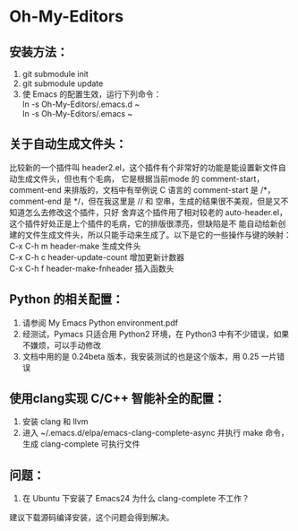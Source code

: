 Oh-My-Editors
=============

安装方法：
---------

1. git submodule init  
2. git submodule update  
3. 使 Emacs 的配置生效，运行下列命令：  
   ln -s Oh-My-Editors/.emacs.d ~  
   ln -s Oh-My-Editors/.emacs ~  

关于自动生成文件头：
--------------------

比较新的一个插件叫 header2.el，这个插件有个非常好的功能是能设置新文件自动生成文件头，但也有个毛病，
它是根据当前mode 的 comment-start，comment-end 来排版的，文档中有举例说 C 语言的 comment-start 是 /\*，
comment-end 是 \*/，但在我这里是 // 和 空串，生成的结果很不美观，但是又不知道怎么去修改这个插件，只好
舍弃这个插件用了相对较老的 auto-header.el，这个插件好处正是上个插件的毛病，它的排版很漂亮，但缺陷是不
能自动给新创建的文件生成文件头，所以只能手动来生成了。以下是它的一些操作与键的映射：  
C-x C-h m  header-make                生成文件头  
C-x C-h c  header-update-count        增加更新计数器  
C-x C-h f  header-make-fnheader       插入函数头  

Python 的相关配置：
-------------------

1. 请参阅 My Emacs Python environment.pdf  
2. 经测试，Pymacs 只适合用 Python2 环境，在 Python3 中有不少错误，如果不嫌烦，可以手动修改  
3. 文档中用的是 0.24beta 版本，我安装测试的也是这个版本，用 0.25 一片错误  

使用clang实现 C/C++ 智能补全的配置：
------------------------------------

1. 安装 clang 和 llvm  
2. 进入 ~/.emacs.d/elpa/emacs-clang-complete-async 并执行 make 命令，生成
   clang-complete 可执行文件

问题：
------

1. 在 Ubuntu 下安装了 Emacs24 为什么 clang-complete 不工作？

建议下载源码编译安装，这个问题会得到解决。
